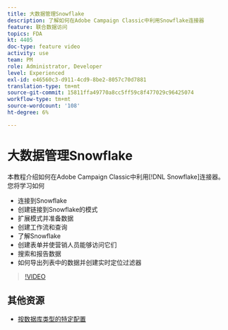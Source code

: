 ```yaml
---
title: 大数据管理Snowflake
description: 了解如何在Adobe Campaign Classic中利用Snowflake连接器
feature: 联合数据访问
topics: FDA
kt: 4405
doc-type: feature video
activity: use
team: PM
role: Administrator, Developer
level: Experienced
exl-id: e46560c3-d911-4cd9-8be2-8057c70d7881
translation-type: tm+mt
source-git-commit: 15811ffa49770a8cc5ff59c8f477029c96425074
workflow-type: tm+mt
source-wordcount: '108'
ht-degree: 6%

---
```


# 大数据管理Snowflake

本教程介绍如何在Adobe Campaign Classic中利用[!DNL Snowflake]连接器。
您将学习如何

* 连接到Snowflake
* 创建链接到Snowflake的模式
* 扩展模式并准备数据
* 创建工作流和查询
* 了解Snowflake
* 创建表单并使营销人员能够访问它们
* 搜索和报告数据
* 如何导出列表中的数据并创建实时定位过滤器

>[!VIDEO](https://video.tv.adobe.com/v/31588?quality=12&learn=on)

## 其他资源

* [按数据库类型的特定配置](https://docs.adobe.com/content/help/en/campaign-classic/using/getting-started/accessing-external-database/specific-configuration-database.html)
